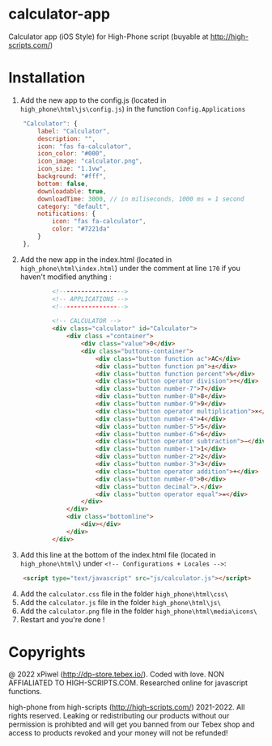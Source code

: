 # calculator-app
Calculator app (iOS Style) for High-Phone script (buyable at http://high-scripts.com/)

# Installation


1. Add the new app to the config.js (located in `high_phone\html\js\config.js`) in the function `Config.Applications`
```js
    "Calculator": {
        label: "Calculator",
        description: "",
        icon: "fas fa-calculator",
        icon_color: "#000",
        icon_image: "calculator.png",
        icon_size: "1.1vw",
        background: "#fff",
        bottom: false,
        downloadable: true,
        downloadTime: 3000, // in miliseconds, 1000 ms = 1 second
        category: "default",
        notifications: {
            icon: "fas fa-calculator",
            color: "#7221da"
        }
    },
```

2. Add the new app in the index.html (located in `high_phone\html\index.html`) under the comment at line `170` if you haven't modified anything :
```html
            <!------------------>
            <!-- APPLICATIONS -->
            <!------------------>

            <!-- CALCULATOR -->
            <div class="calculator" id="Calculator"> 
                <div class ="container">
                    <div class="value">0</div>
                    <div class="buttons-container">
                        <div class="button function ac">AC</div>
                        <div class="button function pm">±</div>
                        <div class="button function percent">%</div>
                        <div class="button operator division">÷</div>
                        <div class="button number-7">7</div>
                        <div class="button number-8">8</div>
                        <div class="button number-9">9</div>
                        <div class="button operator multiplication">×</div>
                        <div class="button number-4">4</div>
                        <div class="button number-5">5</div>
                        <div class="button number-6">6</div>
                        <div class="button operator subtraction">−</div>
                        <div class="button number-1">1</div>
                        <div class="button number-2">2</div>
                        <div class="button number-3">3</div>
                        <div class="button operator addition">+</div>
                        <div class="button number-0">0</div>
                        <div class="button decimal">.</div>
                        <div class="button operator equal">=</div>
                    </div>
                </div>
                <div class="bottomline">
                    <div></div>
                </div>
            </div>
```

3. Add this line at the bottom of the index.html file (located in `high_phone\html\`) under `<!-- Configurations + Locales -->`:
```html
    <script type="text/javascript" src="js/calculator.js"></script>
```

4. Add the `calculator.css` file in the folder `high_phone\html\css\`
5. Add the `calculator.js` file in the folder `high_phone\html\js\`
6. Add the `calculator.png` file in the folder `high_phone\html\media\icons\`
7. Restart and you're done !

# Copyrights
@ 2022 xPiwel (http://dp-store.tebex.io/). Coded with love. NON AFFIALIATED TO HIGH-SCRIPTS.COM. Researched online for javascript functions. 

high-phone from high-scripts (http://high-scripts.com/) 2021-2022. All rights reserved. Leaking or redistributing our products without our permission is prohibted and will get you banned from our Tebex shop and access to products revoked and your money will not be refunded!
